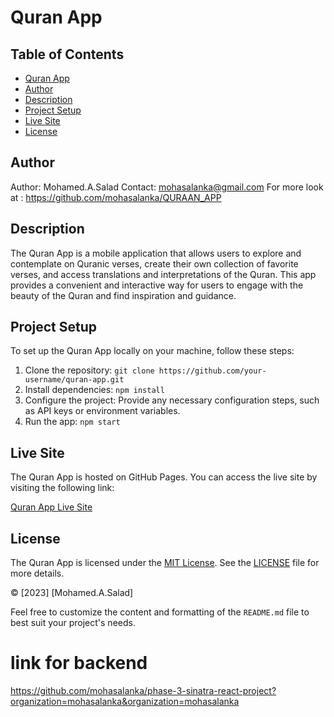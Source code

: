 # Quran App

## Table of Contents
- [Quran App](#quran-app)
- [Author](#author)
- [Description](#description)
- [Project Setup](#project-setup)
- [Live Site](#live-site)
- [License](#license)

## Author

Author: Mohamed.A.Salad
Contact: mohasalanka@gmail.com
For more look at : https://github.com/mohasalanka/QURAAN_APP


## Description

The Quran App is a mobile application that allows users to explore and contemplate on Quranic verses, create their own collection of favorite verses, and access translations and interpretations of the Quran. This app provides a convenient and interactive way for users to engage with the beauty of the Quran and find inspiration and guidance.

## Project Setup

To set up the Quran App locally on your machine, follow these steps:

1. Clone the repository: `git clone https://github.com/your-username/quran-app.git`
2. Install dependencies: `npm install`
3. Configure the project: Provide any necessary configuration steps, such as API keys or environment variables.
4. Run the app: `npm start`

## Live Site

The Quran App is hosted on GitHub Pages. You can access the live site by visiting the following link:

[Quran App Live Site](https://your-username.github.io/quran-app)

## License

The Quran App is licensed under the [MIT License](LICENSE). See the [LICENSE](LICENSE) file for more details.

© [2023] [Mohamed.A.Salad]

Feel free to customize the content and formatting of the `README.md` file to best suit your project's needs.
# link for backend
https://github.com/mohasalanka/phase-3-sinatra-react-project?organization=mohasalanka&organization=mohasalanka